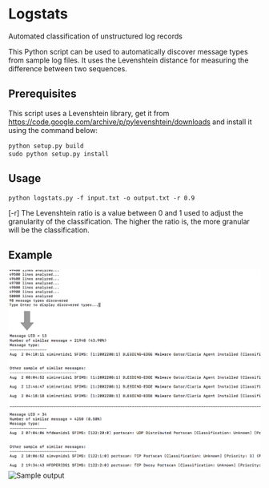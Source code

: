 # Logstats
Automated classification of unstructured log records

This Python script can be used to automatically discover message types from sample log files. It uses the Levenshtein distance for measuring the difference between two sequences. 


## Prerequisites
This script uses a Levenshtein library, get it from https://code.google.com/archive/p/pylevenshtein/downloads and install it using the command below:

```
python setup.py build
sudo python setup.py install
```

## Usage
```
python logstats.py -f input.txt -o output.txt -r 0.9
```

[-r] The Levenshtein ratio is a value between 0 and 1 used to adjust the granularity of the classification. The higher the ratio is, the more granular will be the classification.

## Example
![Sample output](https://github.com/cbriguet/logstats/blob/master/logstats_sample.png)
![Sample output](https://cbriguet.github.io/logstats/logstats_sample.png)


